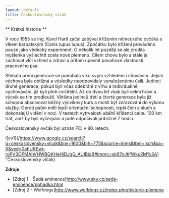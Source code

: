 ```yaml
---
layout: default
title: Československý vlčák
---
```

** Krátká historie **

V roce 1955 se ing. Karel Hartl začal zabývat křížením německého ovčáka s vlkem karpatským (Canis lupus lupus). Zpočátku bylo křížení prováděno pouze jako vědecký experiment. O několik let později se ale zrodila myšlenka vyšlechtit zcela nové plemeno. Cílem chovu bylo a stále je zachovat vlčí vzhled a zdraví a přitom upevnit povahové vlastnosti pracovního psa.

Štěňata první generace se podobala vlku svým vzhledem i chováním. Jejich výchova byla obtížná a výsledky neodpovídaly vynaloženému úsilí. Jedinci druhé generace, pokud byli včas odebráni z vrhu a individuálně vychováváni, již byli plně cvičitelní. Až do dvou let však byli velmi hraví a výcvik se tím prodloužil. Většina jedinců třetí a čtvrté generace byla již schopna absolvovat běžný výcvikový kurs a mohli být zařazováni do výkonu služby. Oproti psům měli lepší orientační schopnosti, lepší čich a sluch a dokonalejší vidění v noci. V testech vytrvalosti uběhli kříženci celou 100 km trať, aniž by byli vyčerpáni a poté odpočívali přibližně 7 hodin.

Československý ovčák byl uznán FCI v 80. letech.

![cv1](/https://www.google.cz/search?q=ceskoslovensky+vlcak&biw=1600&bih=775&source=lnms&tbm=isch&sa=X&ved=0ahUKEwi-roPV3OPMAhVHWBQKHeHiDJgQ_AUIBigB#imgrc=sk97nJtjfWku2M%3A] "Československý vlčák)

**Zdroje**

* [Zdroj 1 - Šedá eminence]<http://www.sky.cz/seda-eminence/pohadka.html>
* [Zdroj 2 - Wolfdogs]<http://www.wolfdogs.cz/index.php/historie-plemene>